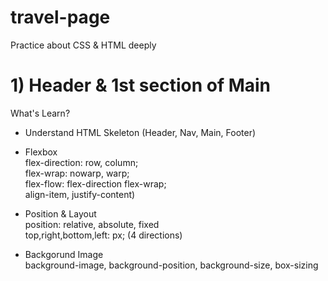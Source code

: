 # travel-page

Practice about CSS & HTML deeply </br>



<h1>1) Header & 1st section of Main</h1>
What's Learn?

* Understand HTML Skeleton (Header, Nav, Main, Footer) </br>

* Flexbox </br> 
  flex-direction: row, column; </br>
  flex-wrap: nowarp, warp; </br>
  flex-flow: flex-direction flex-wrap; </br>
  align-item, justify-content) </br>

* Position & Layout </br>
  position: relative, absolute, fixed </br>
  top,right,bottom,left: px; (4 directions)

* Backgorund Image </br>
  background-image, background-position, background-size, box-sizing </br>
